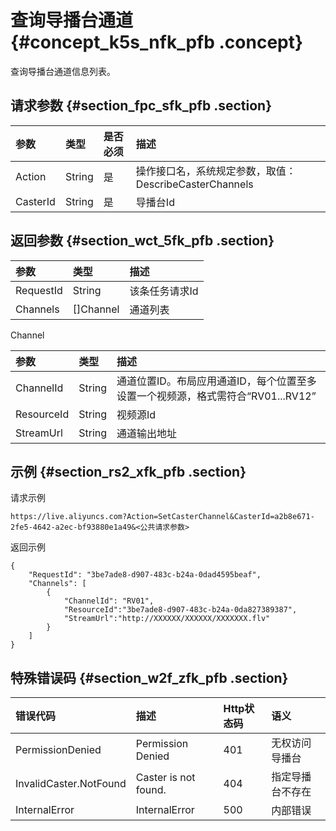 # 查询导播台通道 {#concept_k5s_nfk_pfb .concept}

查询导播台通道信息列表。

## 请求参数 {#section_fpc_sfk_pfb .section}

|参数|类型|是否必须|描述|
|:-|:-|:---|:-|
|Action|String|是|操作接口名，系统规定参数，取值：DescribeCasterChannels|
|CasterId|String|是|导播台Id|

## 返回参数 {#section_wct_5fk_pfb .section}

|参数|类型|描述|
|:-|:-|:-|
|RequestId|String|该条任务请求Id|
|Channels|\[\]Channel|通道列表|

Channel

|参数|类型|描述|
|:-|:-|:-|
|ChannelId|String|通道位置ID。布局应用通道ID，每个位置至多设置一个视频源，格式需符合“RV01...RV12”|
|ResourceId|String|视频源Id|
|StreamUrl|String|通道输出地址|

## 示例 {#section_rs2_xfk_pfb .section}

请求示例

```
https://live.aliyuncs.com?Action=SetCasterChannel&CasterId=a2b8e671-2fe5-4642-a2ec-bf93880e1a49&<公共请求参数>
```

返回示例

```
{
    "RequestId": "3be7ade8-d907-483c-b24a-0dad4595beaf",
    "Channels": [
        {
            "ChannelId": "RV01",
            "ResourceId":"3be7ade8-d907-483c-b24a-0da827389387",
            "StreamUrl":"http://XXXXXX/XXXXXX/XXXXXXX.flv"
        }
    ]
}
```

## 特殊错误码 {#section_w2f_zfk_pfb .section}

|错误代码|描述|Http状态码|语义|
|:---|:-|:------|:-|
|PermissionDenied|Permission Denied|401|无权访问导播台|
|InvalidCaster.NotFound|Caster is not found.|404|指定导播台不存在|
|InternalError|InternalError|500|内部错误|

